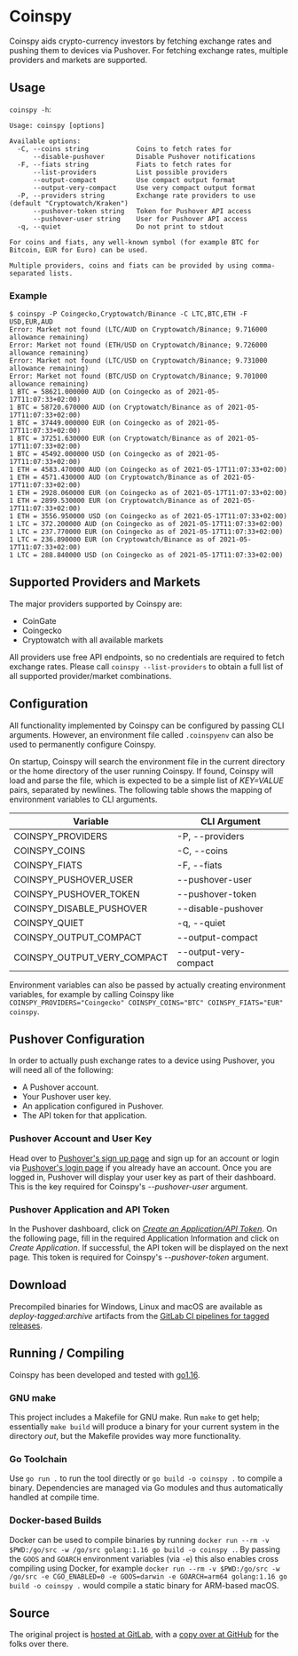 # Coinspy

Coinspy aids crypto-currency investors by fetching exchange rates and pushing them to devices via Pushover. For fetching exchange rates, multiple providers and markets are supported.

## Usage

`coinspy -h`:

```text
Usage: coinspy [options]

Available options:
  -C, --coins string            Coins to fetch rates for
      --disable-pushover        Disable Pushover notifications
  -F, --fiats string            Fiats to fetch rates for
      --list-providers          List possible providers
      --output-compact          Use compact output format
      --output-very-compact     Use very compact output format
  -P, --providers string        Exchange rate providers to use (default "Cryptowatch/Kraken")
      --pushover-token string   Token for Pushover API access
      --pushover-user string    User for Pushover API access
  -q, --quiet                   Do not print to stdout

For coins and fiats, any well-known symbol (for example BTC for Bitcoin, EUR for Euro) can be used.

Multiple providers, coins and fiats can be provided by using comma-separated lists.
```

### Example

```shell
$ coinspy -P Coingecko,Cryptowatch/Binance -C LTC,BTC,ETH -F USD,EUR,AUD
Error: Market not found (LTC/AUD on Cryptowatch/Binance; 9.716000 allowance remaining)
Error: Market not found (ETH/USD on Cryptowatch/Binance; 9.726000 allowance remaining)
Error: Market not found (LTC/USD on Cryptowatch/Binance; 9.731000 allowance remaining)
Error: Market not found (BTC/USD on Cryptowatch/Binance; 9.701000 allowance remaining)
1 BTC = 58621.000000 AUD (on Coingecko as of 2021-05-17T11:07:33+02:00)
1 BTC = 58720.670000 AUD (on Cryptowatch/Binance as of 2021-05-17T11:07:33+02:00)
1 BTC = 37449.000000 EUR (on Coingecko as of 2021-05-17T11:07:33+02:00)
1 BTC = 37251.630000 EUR (on Cryptowatch/Binance as of 2021-05-17T11:07:33+02:00)
1 BTC = 45492.000000 USD (on Coingecko as of 2021-05-17T11:07:33+02:00)
1 ETH = 4583.470000 AUD (on Coingecko as of 2021-05-17T11:07:33+02:00)
1 ETH = 4571.430000 AUD (on Cryptowatch/Binance as of 2021-05-17T11:07:33+02:00)
1 ETH = 2928.060000 EUR (on Coingecko as of 2021-05-17T11:07:33+02:00)
1 ETH = 2899.530000 EUR (on Cryptowatch/Binance as of 2021-05-17T11:07:33+02:00)
1 ETH = 3556.950000 USD (on Coingecko as of 2021-05-17T11:07:33+02:00)
1 LTC = 372.200000 AUD (on Coingecko as of 2021-05-17T11:07:33+02:00)
1 LTC = 237.770000 EUR (on Coingecko as of 2021-05-17T11:07:33+02:00)
1 LTC = 236.890000 EUR (on Cryptowatch/Binance as of 2021-05-17T11:07:33+02:00)
1 LTC = 288.840000 USD (on Coingecko as of 2021-05-17T11:07:33+02:00)
```

## Supported Providers and Markets

The major providers supported by Coinspy are:

* CoinGate
* Coingecko
* Cryptowatch with all available markets

All providers use free API endpoints, so no credentials are required to fetch exchange rates. Please call `coinspy --list-providers` to obtain a full list of all supported provider/market combinations.

## Configuration

All functionality implemented by Coinspy can be configured by passing CLI arguments. However, an environment file called `.coinspyenv` can also be used to permanently configure Coinspy.

On startup, Coinspy will search the environment file in the current directory or the home directory of the user running Coinspy. If found, Coinspy will load and parse the file, which is expected to be a simple list of _KEY=VALUE_ pairs, separated by newlines. The following table shows the mapping of environment variables to CLI arguments.

| Variable | CLI Argument |
| --- | --- |
| COINSPY_PROVIDERS | -P, --providers |
| COINSPY_COINS | -C, --coins |
| COINSPY_FIATS | -F, --fiats |
| COINSPY_PUSHOVER_USER | --pushover-user |
| COINSPY_PUSHOVER_TOKEN | --pushover-token |
| COINSPY_DISABLE_PUSHOVER | --disable-pushover |
| COINSPY_QUIET | -q, --quiet |
| COINSPY_OUTPUT_COMPACT | --output-compact |
| COINSPY_OUTPUT_VERY_COMPACT | --output-very-compact |

Environment variables can also be passed by actually creating environment variables, for example by calling Coinspy like `COINSPY_PROVIDERS="Coingecko" COINSPY_COINS="BTC" COINSPY_FIATS="EUR" coinspy`.

## Pushover Configuration

In order to actually push exchange rates to a device using Pushover, you will need all of the following:

* A Pushover account.
* Your Pushover user key.
* An application configured in Pushover.
* The API token for that application.

### Pushover Account and User Key

Head over to [Pushover's sign up page](https://pushover.net/signup) and sign up for an account or login via [Pushover's login page](https://pushover.net/login) if you already have an account. Once you are logged in, Pushover will display your user key as part of their dashboard. This is the key required for Coinspy's _--pushover-user_ argument.

### Pushover Application and API Token

In the Pushover dashboard, click on _[Create an Application/API Token](https://pushover.net/apps/build)_. On the following page, fill in the required Application Information and click on _Create Application_. If successful, the API token will be displayed on the next page. This token is required for Coinspy's _--pushover-token_ argument.

## Download

Precompiled binaries for Windows, Linux and macOS are available as _deploy-tagged:archive_ artifacts from the [GitLab CI pipelines for tagged releases](https://gitlab.com/rbrt-weiler/coinspy/-/pipelines?scope=tags).

## Running / Compiling

Coinspy has been developed and tested with [go1.16](https://golang.org/doc/go1.16).

### GNU make

This project includes a Makefile for GNU make. Run `make` to get help; essentially `make build` will produce a binary for your current system in the directory _out_, but the Makefile provides way more functionality.

### Go Toolchain

Use `go run .` to run the tool directly or `go build -o coinspy .` to compile a binary. Dependencies are managed via Go modules and thus automatically handled at compile time.

### Docker-based Builds

Docker can be used to compile binaries by running `docker run --rm -v $PWD:/go/src -w /go/src golang:1.16 go build -o coinspy .`. By passing the `GOOS` and `GOARCH` environment variables (via `-e`) this also enables cross compiling using Docker, for example `docker run --rm -v $PWD:/go/src -w /go/src -e CGO_ENABLED=0 -e GOOS=darwin -e GOARCH=arm64 golang:1.16 go build -o coinspy .` would compile a static binary for ARM-based macOS.

## Source

The original project is [hosted at GitLab](https://gitlab.com/rbrt-weiler/coinspy), with a [copy over at GitHub](https://github.com/rbrt-weiler/coinspy) for the folks over there.
